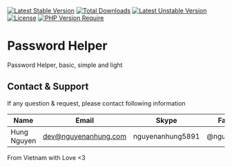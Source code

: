[![Latest Stable Version](http://poser.pugx.org/nguyenanhung/password-helper/v)](https://packagist.org/packages/nguyenanhung/password-helper) [![Total Downloads](http://poser.pugx.org/nguyenanhung/password-helper/downloads)](https://packagist.org/packages/nguyenanhung/password-helper) [![Latest Unstable Version](http://poser.pugx.org/nguyenanhung/password-helper/v/unstable)](https://packagist.org/packages/nguyenanhung/password-helper) [![License](http://poser.pugx.org/nguyenanhung/password-helper/license)](https://packagist.org/packages/nguyenanhung/password-helper) [![PHP Version Require](http://poser.pugx.org/nguyenanhung/password-helper/require/php)](https://packagist.org/packages/nguyenanhung/password-helper)

# Password Helper

Password Helper, basic, simple and light

## Contact & Support

If any question & request, please contact following information

| Name        | Email                | Skype            | Facebook      |
| ----------- | -------------------- | ---------------- | ------------- |
| Hung Nguyen | dev@nguyenanhung.com | nguyenanhung5891 | @nguyenanhung |

From Vietnam with Love <3
